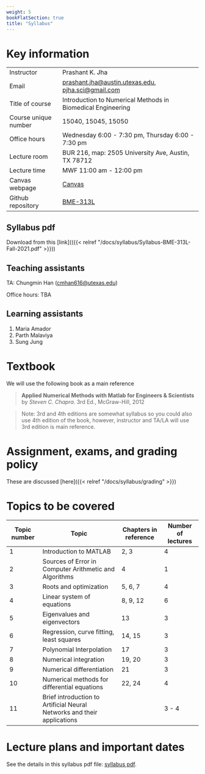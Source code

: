 ```yaml
---
weight: 5
bookFlatSection: true
title: "Syllabus"
---
```


# Key information
| | |
| --- | --- |
| Instructor | Prashant K. Jha |
| Email | prashant.jha@austin.utexas.edu, pjha.sci@gmail.com |
| Title of course | Introduction to Numerical Methods in Biomedical Engineering |
| Course unique number | 15040, 15045, 15050 |
| Office hours | Wednesday 6:00 - 7:30 pm, Thursday 6:00 - 7:30 pm |
| Lecture room | BUR 216, map: 2505 University Ave, Austin, TX 78712 |
| Lecture time | MWF 11:00 am - 12:00 pm |
| Canvas webpage | [Canvas](https://utexas.instructure.com/courses/1320074) |
| Github repository | [BME-313L](https://github.com/prashjha/BME-313L.git) |


## Syllabus pdf
Download from this [link](({{< relref "/docs/syllabus/Syllabus-BME-313L-Fall-2021.pdf" >}}))

## Teaching assistants
TA: Chungmin Han (cmhan616@utexas.edu)

Office hours: TBA

## Learning assistants

1. Maria Amador 
2. Parth Malaviya 
3. Sung Jung 

# Textbook
We will use the following book as a main reference

> **Applied Numerical Methods with Matlab for Engineers & Scientists** by *Steven C. Chapra*. 3rd Ed., McGraw-Hill, 2012

> Note: 3rd and 4th editions are somewhat syllabus so you could also use 4th edition of the book, however, instructor and TA/LA will use 3rd edition is main reference.

# Assignment, exams, and grading policy
These are discussed [here]({{< relref "/docs/syllabus/grading" >}})

# Topics to be covered
| **Topic number** | **Topic** | **Chapters in reference** | **Number of lectures** |
| --- | --- | --- | --- |
| 1 | Introduction to MATLAB | 2, 3 | 4 |
| 2 | Sources of Error in Computer Arithmetic and Algorithms | 4 | 1 |
| 3 | Roots and optimization | 5, 6, 7 | 4 |
| 4 | Linear system of equations | 8, 9, 12 | 6 |
| 5 | Eigenvalues and eigenvectors | 13 | 3 |
| 6 | Regression, curve fitting, least squares | 14, 15 | 3 |
| 7 | Polynomial Interpolation | 17 | 3 |
| 8 | Numerical integration | 19, 20 | 3 |
| 9 | Numerical differentiation | 21 | 3 |
| 10 | Numerical methods for differential equations | 22, 24 | 4 |
| 11 | Brief introduction to Artificial Neural Networks and their applications | | 3 - 4 |

# Lecture plans and important dates
See the details in this syllabus pdf file: [syllabus pdf](Syllabus-BME-313L-Fall-2021.pdf).

